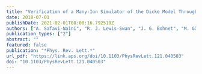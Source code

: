 ```yaml
---
title: "Verification of a Many-Ion Simulator of the Dicke Model Through Slow Quenches across a Phase Transition"
date: 2018-07-01
publishDate: 2021-02-01T08:00:16.792510Z
authors: ["A. Safavi-Naini", "R. J. Lewis-Swan", "J. G. Bohnet", "M. Gärttner", "K. A. Gilmore", "J. E. Jordan", "J. Cohn", "J. K. Freericks", "A. M. Rey", "J. J. Bollinger"]
publication_types: ["2"]
abstract: ""
featured: false
publication: "*Phys. Rev. Lett.*"
url_pdf: "https://link.aps.org/doi/10.1103/PhysRevLett.121.040503"
doi: "10.1103/PhysRevLett.121.040503"
---
```


